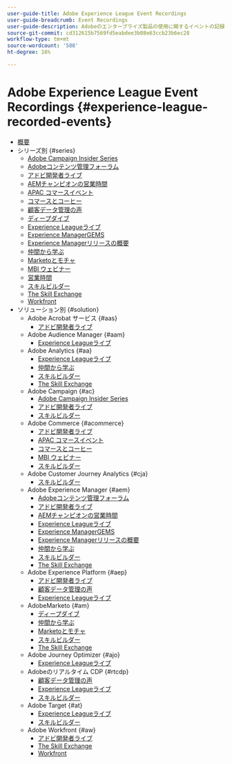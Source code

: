 ```yaml
---
user-guide-title: Adobe Experience League Event Recordings
user-guide-breadcrumb: Event Recordings
user-guide-description: Adobeのエンタープライズ製品の使用に関するイベントの記録のコレクション
source-git-commit: cd312615b7569fd5eabdee3b08e63ccb23b6ec28
workflow-type: tm+mt
source-wordcount: '588'
ht-degree: 16%

---
```



# Adobe Experience League Event Recordings {#experience-league-recorded-events}

+ [概要](overview.md)
+ シリーズ別 {#series}
   + [Adobe Campaign Insider Series](https://experienceleague.adobe.com/docs/events/adobe-campaign-insider-recordings/overview.html)
   + [Adobeコンテンツ管理フォーラム](https://experienceleague.adobe.com/docs/events/adobe-content-management-forum-recordings/overview.html)
   + [アドビ開発者ライブ](https://experienceleague.adobe.com/docs/events/adobe-developers-live-recordings/overview.html)
   + [AEMチャンピオンの営業時間](https://experienceleague.adobe.com/docs/events/aem-champion-office-hours/overview.html)
   + [APAC コマースイベント](https://experienceleague.adobe.com/docs/events/apac-commerce-recordings/overview.html)
   + [コマースとコーヒー](https://experienceleague.adobe.com/docs/events/commerce-and-coffee-recordings/overview.html)
   + [顧客データ管理の声](https://experienceleague.adobe.com/docs/events/customer-data-management-voices-recordings/overview.html?lang=ja)
   + [ディープダイブ](https://experienceleague.adobe.com/docs/events/deep-dives-recordings/overview.html)
   + [Experience Leagueライブ](https://experienceleague.adobe.com/docs/events/experience-league-live-recordings/overview.html)
   + [Experience ManagerGEMS](https://experienceleague.adobe.com/docs/events/experience-manager-gems-recordings/overview.html)
   + [Experience Managerリリースの概要](https://experienceleague.adobe.com/docs/events/aemcs-release-update-recordings/overview.html?lang=ja)
   + [仲間から学ぶ](https://experienceleague.adobe.com/docs/events/learn-from-your-peers-recordings/overview.html)
   + [Marketoとモチャ](https://experienceleague.adobe.com/docs/events/marketo-and-mochas-recordings/overview.html)
   + [MBI ウェビナー](https://experienceleague.adobe.com/docs/events/mbi-webinars-recordings/overview.html)
   + [営業時間](https://experienceleague.adobe.com/docs/events/office-hours/overview.html)
   + [スキルビルダー](https://experienceleague.adobe.com/docs/events/skill-builder-recordings/overview.html)
   + [The Skill Exchange](https://experienceleague.adobe.com/docs/events/the-skill-exchange-recordings/overview.html)
   + [Workfront](https://experienceleague.adobe.com/docs/events/workfront-recordings/overview.html)
+ ソリューション別 {#solution}
   + Adobe Acrobat サービス {#aas}
      + [アドビ開発者ライブ](https://experienceleague.adobe.com/docs/events/adobe-developers-live-recordings/overview.html)
   + Adobe Audience Manager {#aam}
      + [Experience Leagueライブ](https://experienceleague.adobe.com/docs/events/experience-league-live-recordings/overview.html)
   + Adobe Analytics {#aa}
      + [Experience Leagueライブ](https://experienceleague.adobe.com/docs/events/experience-league-live-recordings/overview.html)
      + [仲間から学ぶ](https://experienceleague.adobe.com/docs/events/learn-from-your-peers-recordings/overview.html)
      + [スキルビルダー](https://experienceleague.adobe.com/docs/events/skill-builder-recordings/overview.html)
      + [The Skill Exchange](https://experienceleague.adobe.com/docs/events/the-skill-exchange-recordings/overview.html)
   + Adobe Campaign {#ac}
      + [Adobe Campaign Insider Series](https://experienceleague.adobe.com/docs/events/adobe-campaign-insider-recordings/overview.html)
      + [アドビ開発者ライブ](https://experienceleague.adobe.com/docs/events/adobe-developers-live-recordings/overview.html)
      + [スキルビルダー](https://experienceleague.adobe.com/docs/events/skill-builder-recordings/overview.html)
   + Adobe Commerce {#acommerce}
      + [アドビ開発者ライブ](https://experienceleague.adobe.com/docs/events/adobe-developers-live-recordings/overview.html)
      + [APAC コマースイベント](https://experienceleague.adobe.com/docs/events/apac-commerce-recordings/overview.html)
      + [コマースとコーヒー](https://experienceleague.adobe.com/docs/events/commerce-and-coffee-recordings/overview.html)
      + [MBI ウェビナー](https://experienceleague.adobe.com/docs/events/mbi-webinars-recordings/overview.html)
      + [スキルビルダー](https://experienceleague.adobe.com/docs/events/skill-builder-recordings/overview.html)
   + Adobe Customer Journey Analytics {#cja}
      + [スキルビルダー](https://experienceleague.adobe.com/docs/events/skill-builder-recordings/overview.html)
   + Adobe Experience Manager {#aem}
      + [Adobeコンテンツ管理フォーラム](https://experienceleague.adobe.com/docs/events/adobe-content-management-forum-recordings/overview.html)
      + [アドビ開発者ライブ](https://experienceleague.adobe.com/docs/events/adobe-developers-live-recordings/overview.html)
      + [AEMチャンピオンの営業時間](https://experienceleague.adobe.com/docs/events/aem-champion-office-hours/overview.html)
      + [Experience Leagueライブ](https://experienceleague.adobe.com/docs/events/experience-league-live-recordings/overview.html)
      + [Experience ManagerGEMS](https://experienceleague.adobe.com/docs/events/experience-manager-gems-recordings/overview.html)
      + [Experience Managerリリースの概要](https://experienceleague.adobe.com/docs/events/aemcs-release-update-recordings/overview.html?lang=ja)
      + [仲間から学ぶ](https://experienceleague.adobe.com/docs/events/learn-from-your-peers-recordings/overview.html)
      + [スキルビルダー](https://experienceleague.adobe.com/docs/events/skill-builder-recordings/overview.html)
      + [The Skill Exchange](https://experienceleague.adobe.com/docs/events/the-skill-exchange-recordings/overview.html)
   + Adobe Experience Platform {#aep}
      + [アドビ開発者ライブ](https://experienceleague.adobe.com/docs/events/adobe-developers-live-recordings/overview.html)
      + [顧客データ管理の声](https://experienceleague.adobe.com/docs/events/customer-data-management-voices-recordings/overview.html?lang=ja)
      + [Experience Leagueライブ](https://experienceleague.adobe.com/docs/events/experience-league-live-recordings/overview.html)
   + AdobeMarketo {#am}
      + [ディープダイブ](https://experienceleague.adobe.com/docs/events/deep-dives-recordings/overview.html)
      + [仲間から学ぶ](https://experienceleague.adobe.com/docs/events/learn-from-your-peers-recordings/overview.html)
      + [Marketoとモチャ](https://experienceleague.adobe.com/docs/events/marketo-and-mochas-recordings/overview.html)
      + [スキルビルダー](https://experienceleague.adobe.com/docs/events/skill-builder-recordings/overview.html)
      + [The Skill Exchange](https://experienceleague.adobe.com/docs/events/the-skill-exchange-recordings/overview.html)
   + Adobe Journey Optimizer {#ajo}
      + [Experience Leagueライブ](https://experienceleague.adobe.com/docs/events/experience-league-live-recordings/overview.html)
   + Adobeのリアルタイム CDP {#rtcdp}
      + [顧客データ管理の声](https://experienceleague.adobe.com/docs/events/customer-data-management-voices-recordings/overview.html?lang=ja)
      + [Experience Leagueライブ](https://experienceleague.adobe.com/docs/events/experience-league-live-recordings/overview.html)
      + [スキルビルダー](https://experienceleague.adobe.com/docs/events/skill-builder-recordings/overview.html)
   + Adobe Target {#at}
      + [Experience Leagueライブ](https://experienceleague.adobe.com/docs/events/experience-league-live-recordings/overview.html)
      + [スキルビルダー](https://experienceleague.adobe.com/docs/events/skill-builder-recordings/overview.html)
   + Adobe Workfront {#aw}
      + [アドビ開発者ライブ](https://experienceleague.adobe.com/docs/events/adobe-developers-live-recordings/overview.html)
      + [The Skill Exchange](https://experienceleague.adobe.com/docs/events/the-skill-exchange-recordings/overview.html)
      + [Workfront](https://experienceleague.adobe.com/docs/events/workfront-recordings/overview.html)